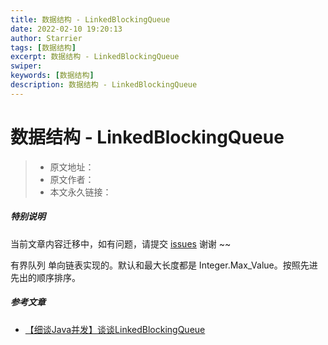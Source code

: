 ```yaml
---
title: 数据结构 - LinkedBlockingQueue
date: 2022-02-10 19:20:13
author: Starrier
tags: [数据结构]
excerpt: 数据结构 - LinkedBlockingQueue
swiper:
keywords: [数据结构]
description: 数据结构 - LinkedBlockingQueue
---
```


# 数据结构 - LinkedBlockingQueue

> * 原文地址：[]()
> * 原文作者：[]()
> * 本文永久链接：[]()

##### **特别说明**

当前文章内容迁移中，如有问题，请提交 [issues](https://github.com/Starrier/starrier.github.io/issues) 谢谢 ~~

有界队列 单向链表实现的。默认和最大长度都是 Integer.Max_Value。按照先进先出的顺序排序。

##### 参考文章

- [【细谈Java并发】谈谈LinkedBlockingQueue](https://blog.csdn.net/tonywu1992/article/details/83419448)
